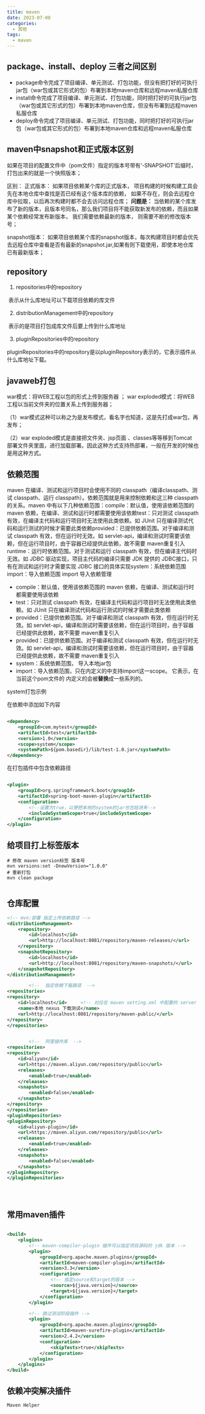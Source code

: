```yaml
---
title: maven
date: 2023-07-08
categories:
  - 其他
tags:
  - maven
---
```


## package、install、deploy 三者之间区别

* package命令完成了项目编译、单元测试、打包功能，但没有把打好的可执行jar包（war包或其它形式的包）布署到本地maven仓库和远程maven私服仓库
* install命令完成了项目编译、单元测试、打包功能，同时把打好的可执行jar包（war包或其它形式的包）布署到本地maven仓库，但没有布署到远程maven私服仓库
* deploy命令完成了项目编译、单元测试、打包功能，同时把打好的可执行jar包（war包或其它形式的包）布署到本地maven仓库和远程maven私服仓库

## maven中snapshot和正式版本区别

如果在项目的配置文件中（pom文件）指定的版本号带有‘-SNAPSHOT’后缀时，打包出来的就是一个快照版本；

区别： 正式版本： 如果项目依赖某个库的正式版本， 项目构建的时候构建工具会先在本地仓库中查找是否已经有这个版本库的依赖， 如果不存在，则会去远程仓库中拉取，以后再次构建时都不会去访问远程仓库； **问题是：**
当依赖的某个库发布了新的版本，且版本号同名，那么我们项目将不能获取新发布的依赖，而且如果某个依赖经常发布新版本， 我们需要依赖最新的版本， 则需要不断的修改版本号；

snapshot版本： 如果项目依赖某个库的snapshot版本，每次构建项目时都会优先去远程仓库中查看是否有最新的snapshot.jar,如果有则下载使用，即使本地仓库已有最新版本；

## repository

1. repositories中的repository

​ 表示从什么库地址可以下载项目依赖的库文件

2. distributionManagement中的repository

​ 表示的是项目打包成库文件后要上传到什么库地址

3. pluginRepositories中的repository

​ pluginRepositories中的repository是以pluginRepository表示的，它表示插件从什么库地址下载。

## javaweb打包

war模式：将WEB工程以包的形式上传到服务器 ； war exploded模式：将WEB工程以当前文件夹的位置关系上传到服务器；

（1）war模式这种可以称之为是发布模式，看名字也知道，这是先打成war包，再发布；

（2）war exploded模式是直接把文件夹、jsp页面 、classes等等移到Tomcat 部署文件夹里面，进行加载部署。因此这种方式支持热部署，一般在开发的时候也是用这种方式。

## 依赖范围

maven 在编译、测试和运行项目时会使用不同的 classpath（编译classpath、测试 classpath、运行 classpath）。依赖范围就是用来控制依赖和这三种 classpath 的关系。maven
中有以下几种依赖范围：compile：默认值，使用该依赖范围的 maven 依赖，在编译、测试和运行时都需要使用该依赖test：只对测试 classpath 有效，在编译主代码和运行项目时无法使用此类依赖。如 JUnit
只在编译测试代码和运行测试的时候才需要此类依赖provided：已提供依赖范围。对于编译和测试 classpath 有效，但在运行时无效。如 servlet-api，编译和测试时需要该依赖，但在运行项目时，由于容器已经提供此依赖，故不需要
maven重复引入runtime：运行时依赖范围。对于测试和运行 classpath 有效，但在编译主代码时无效。如 JDBC 驱动实现，项目主代码的编译只需要 JDK 提供的 JDBC接口，只有在测试和运行时才需要实现 JDBC
接口的具体实现system：系统依赖范围import：导入依赖范围 import 导入依赖管理

* compile：默认值，使用该依赖范围的 maven 依赖，在编译、测试和运行时都需要使用该依赖
* test：只对测试 classpath 有效，在编译主代码和运行项目时无法使用此类依赖。如 JUnit 只在编译测试代码和运行测试的时候才需要此类依赖
* provided：已提供依赖范围。对于编译和测试 classpath 有效，但在运行时无效。如 servlet-api，编译和测试时需要该依赖，但在运行项目时，由于容器已经提供此依赖，故不需要 maven重复引入
* provided：已提供依赖范围。对于编译和测试 classpath 有效，但在运行时无效。如 servlet-api，编译和测试时需要该依赖，但在运行项目时，由于容器已经提供此依赖，故不需要 maven重复引入
* system：系统依赖范围， 导入本地jar包
* import：导入依赖范围，只在<dependencyManagement>内定义的<dependency>中支持import这一scope。 它表示，在当前这个pom文件的<dependencyManagement>
  内定义的<dependency>会被**替换**成一些系列的<dependency>。

system打包示例

在依赖中添加如下内容

```xml

<dependency>
    <groupId>com.mytest</groupId>
    <artifactId>test</artifactId>
    <version>1.0</version>
    <scope>system</scope>
    <systemPath>${pom.basedir}/lib/test-1.0.jar</systemPath>
</dependency>
```

在打包插件中包含依赖路径

```xml

<plugin>
    <groupId>org.springframework.boot</groupId>
    <artifactId>spring-boot-maven-plugin</artifactId>
    <configuration>
        <!--设置为true，以便把本地的system的jar也包括进来-->
        <includeSystemScope>true</includeSystemScope>
    </configuration>
</plugin>
```

## 给项目打上标签版本

```shell
# 修改 maven version标签 版本号
mvn versions:set -DnewVersion="1.0.0"
# 重新打包
mvn clean package    


```

## 仓库配置

```xml
<!-- mvn:部署 指定上传依赖路径 -->
<distributionManagement>
    <repository>
        <id>localhost</id>
        <url>http://localhost:8081/repository/maven-releases/</url>
    </repository>
    <snapshotRepository>
        <id>localhost</id>
        <url>http://localhost:8081/repository/maven-snapshots/</url>
    </snapshotRepository>
</distributionManagement>

        <!--  指定依赖下载路径  -->
<repositories>
<repository>
    <id>localhost</id>     <!-- 对应在 maven setting.xml 中配置的 server 标签id -->
    <name>本地 nexus 下载测试</name>
    <url>http://localhost:8081/repository/maven-public/</url>
</repository>
</repositories>


        <!--  阿里插件库  -->
<repositories>
<repository>
    <id>aliyun</id>
    <url>https://maven.aliyun.com/repository/public</url>
    <releases>
        <enabled>true</enabled>
    </releases>
    <snapshots>
        <enabled>false</enabled>
    </snapshots>
</repository>
</repositories>
<pluginRepositories>
<pluginRepository>
    <id>aliyun-plugin</id>
    <url>https://maven.aliyun.com/repository/public</url>
    <releases>
        <enabled>true</enabled>
    </releases>
    <snapshots>
        <enabled>false</enabled>
    </snapshots>
</pluginRepository>
</pluginRepositories>





```

## 常用maven插件

```xml

<build>
    <plugins>
        <!-- maven-compiler-plugin 插件可以指定项目源码的 jdk 版本 -->
        <plugin>
            <groupId>org.apache.maven.plugins</groupId>
            <artifactId>maven-compiler-plugin</artifactId>
            <version>3.3</version>
            <configuration>
                <!-- 指定source和target的版本 -->
                <source>${java.version}</source>
                <target>${java.version}</target>
            </configuration>
        </plugin>

        <!-- 跳过测试阶段插件 -->
        <plugin>
            <groupId>org.apache.maven.plugins</groupId>
            <artifactId>maven-surefire-plugin</artifactId>
            <version>2.4.2</version>
            <configuration>
                <skipTests>true</skipTests>
            </configuration>
        </plugin>
    </plugins>
</build>
```

## 依赖冲突解决插件

`Maven Helper`